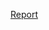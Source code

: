 [Report](https://app.powerbi.com/view?r=eyJrIjoiNTljYzUzOGYtYzE3Yy00Y2UwLTk0MzUtYjdjYzhiM2ZlMDQwIiwidCI6IjIzYWM4MDk1LWU2NWYtNDBjNC04ZmM1LWFlMjBhZWM1M2RkNyJ9)
